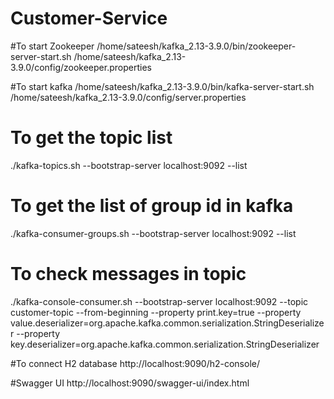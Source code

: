 # Customer-Service

#To start Zookeeper
/home/sateesh/kafka_2.13-3.9.0/bin/zookeeper-server-start.sh /home/sateesh/kafka_2.13-3.9.0/config/zookeeper.properties

#To start kafka
/home/sateesh/kafka_2.13-3.9.0/bin/kafka-server-start.sh /home/sateesh/kafka_2.13-3.9.0/config/server.properties


# To  get the topic list
./kafka-topics.sh --bootstrap-server localhost:9092 --list


# To get the list of group id in kafka
./kafka-consumer-groups.sh --bootstrap-server localhost:9092 --list


# To check messages in topic
./kafka-console-consumer.sh --bootstrap-server localhost:9092 --topic customer-topic --from-beginning --property print.key=true --property value.deserializer=org.apache.kafka.common.serialization.StringDeserializer --property key.deserializer=org.apache.kafka.common.serialization.StringDeserializer




#To connect H2 database
http://localhost:9090/h2-console/

#Swagger UI
http://localhost:9090/swagger-ui/index.html
